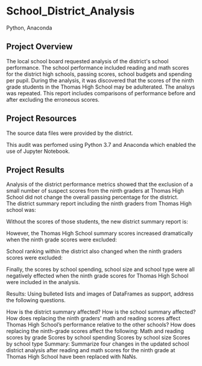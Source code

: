 # School_District_Analysis
Python, Anaconda
## Project Overview
The local school board requested analysis of the district's school performance. The school performance included reading and math scores for the district high schools, passing scores, school budgets and spending per pupil. During the analysis, it was discovered that the scores of the ninth grade students in the Thomas High School may be adulterated. The analsys was repeated. This report includes comparisons of performance before and after excluding the erroneous scores.  

## Project Resources

The source data files were provided by the district.

This audit was perfomed using Python 3.7 and Anaconda which enabled the use of Jupyter Notebook. 

## Project Results
Analysis of the district performance metrics showed that the exclusion of a small number of suspect scores from the ninth graders at Thomas High School did not change the overall passing percentage for the district.  
The district summary report including the ninth graders from Thomas High school was:

Without the scores of those students, the new district summary report is:

However, the Thomas High School summary scores increased dramatically when the ninth grade scores were excluded:

School ranking within the district also changed when the ninth graders scores were excluded:

Finally, the scores by school spending, school size and school type were all negatively effected when the ninth grade scores for Thomas High School were included in the analysis.

Results: Using bulleted lists and images of DataFrames as support, address the following questions.

How is the district summary affected?
How is the school summary affected?
How does replacing the ninth graders’ math and reading scores affect Thomas High School’s performance relative to the other schools?
How does replacing the ninth-grade scores affect the following:
Math and reading scores by grade
Scores by school spending
Scores by school size
Scores by school type
Summary: Summarize four changes in the updated school district analysis after reading and math scores for the ninth grade at Thomas High School have been replaced with NaNs.

